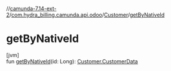 //[camunda-7.14-ext-2](../../../index.md)/[com.hydra_billing.camunda.api.odoo](../index.md)/[Customer](index.md)/[getByNativeId](get-by-native-id.md)

# getByNativeId

[jvm]\
fun [getByNativeId](get-by-native-id.md)(id: Long): [Customer.CustomerData](-customer-data/index.md)
